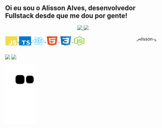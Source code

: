 ## Oi eu sou o Alisson Alves, desenvolvedor Fullstack desde que me dou por gente!
<div align="center">
  <a href="https://github.com/AlissonSampaio">
  <img height="180em" src="https://github-readme-stats.vercel.app/api?username=AlissonSampaio&show_icons=true&theme=dracula&include_all_commits=true&count_private=true"/>
  <img height="180em" src="https://github-readme-stats.vercel.app/api/top-langs/?username=AlissonSampaio&layout=compact&langs_count=7&theme=dracula"/>
</div>
<div style="display: inline_block"><br>
  <img align="center" alt="Alisson-Js" height="30" width="40" src="https://raw.githubusercontent.com/devicons/devicon/master/icons/javascript/javascript-plain.svg">
  <img align="center" alt="Alisson-Ts" height="30" width="40" src="https://raw.githubusercontent.com/devicons/devicon/master/icons/typescript/typescript-plain.svg">
  <img align="center" alt="Alisson-React" height="30" width="40" src="https://raw.githubusercontent.com/devicons/devicon/master/icons/react/react-original.svg">
  <img align="center" alt="Alisson-HTML" height="30" width="40" src="https://raw.githubusercontent.com/devicons/devicon/master/icons/html5/html5-original.svg">
  <img align="center" alt="Alisson-CSS" height="30" width="40" src="https://raw.githubusercontent.com/devicons/devicon/master/icons/css3/css3-original.svg">
  <img align="center" alt="Alisson-Node" height="30" width="40" src="https://raw.githubusercontent.com/devicons/devicon/master/icons/nodejs/nodejs-original.svg">
  <img align="right" alt="Alisson-pic" height="150" style="border-radius:50px;" src="https://media.discordapp.net/attachments/551801435319173121/984511380206002277/alissonics_com_borda.png?width=676&height=676">
</div>
  
  ##
 
<div> 
  <a href = "mailto:contatoalisson2012alves@gmail.com"><img src="https://img.shields.io/badge/-Gmail-%23333?style=for-the-badge&logo=gmail&logoColor=white" target="_blank"></a>
  <a href="https://www.linkedin.com/in/alissonsampaio/" target="_blank"><img src="https://img.shields.io/badge/-LinkedIn-%230077B5?style=for-the-badge&logo=linkedin&logoColor=white" target="_blank"></a> 
 
  ![Snake animation](https://github.com/AlissonSampaio/AlissonSampaio/blob/output/github-contribution-grid-snake.svg)
 
</div>
